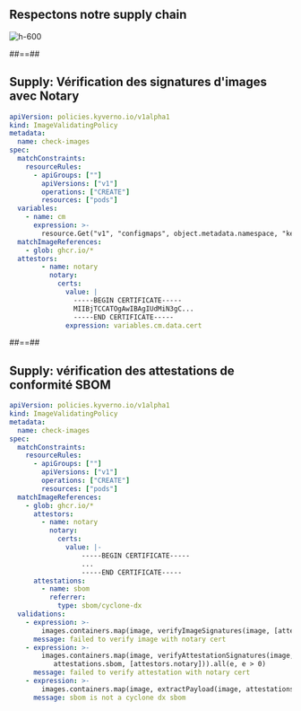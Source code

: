 
<!-- .slide: class="flex-row center" data-background="./assets/volcamp/bkgnd-main2.png"-->
## Respectons notre supply chain
![h-600](./assets/techready/origine-image.png)




##==##
<!-- .slide: class="with-code-dark max-height" data-background="./assets/volcamp/bkgnd-main2.png"-->
## Supply: Vérification des signatures d'images avec Notary
```yaml [2,12-13,16-17,26]
apiVersion: policies.kyverno.io/v1alpha1
kind: ImageValidatingPolicy
metadata:
  name: check-images
spec:
  matchConstraints:
    resourceRules:
      - apiGroups: [""]
        apiVersions: ["v1"]
        operations: ["CREATE"]
        resources: ["pods"]
  variables:
    - name: cm
      expression: >-
        resource.Get("v1", "configmaps", object.metadata.namespace, "keys")
  matchImageReferences:
    - glob: ghcr.io/*                         
  attestors:
        - name: notary
          notary:
            certs:
              value: |
                -----BEGIN CERTIFICATE-----
                MIIBjTCCATOgAwIBAgIUdMiN3gC...
                -----END CERTIFICATE-----
              expression: variables.cm.data.cert
```


##==##
<!-- .slide: class="with-code-dark max-height" data-background="./assets/volcamp/bkgnd-main2.png"-->
## Supply: vérification des attestations de conformité SBOM

```yaml [2,4,12-15,22-23,26]
apiVersion: policies.kyverno.io/v1alpha1
kind: ImageValidatingPolicy
metadata:
  name: check-images
spec:
  matchConstraints:
    resourceRules:
      - apiGroups: [""]
        apiVersions: ["v1"]
        operations: ["CREATE"]
        resources: ["pods"]
  matchImageReferences:
    - glob: ghcr.io/*
      attestors:
        - name: notary
          notary:
            certs:
              value: |-
                  -----BEGIN CERTIFICATE-----
                  ...
                  -----END CERTIFICATE-----
      attestations:
        - name: sbom
          referrer:
            type: sbom/cyclone-dx
  validations:
    - expression: >-
        images.containers.map(image, verifyImageSignatures(image, [attestors.notary])).all(e, e > 0)
      message: failed to verify image with notary cert
    - expression: >-
        images.containers.map(image, verifyAttestationSignatures(image, 
           attestations.sbom, [attestors.notary])).all(e, e > 0)
      message: failed to verify attestation with notary cert
    - expression: >-
        images.containers.map(image, extractPayload(image, attestations.sbom).bomFormat == 'CycloneDX').all(e, e)
      message: sbom is not a cyclone dx sbom
```

